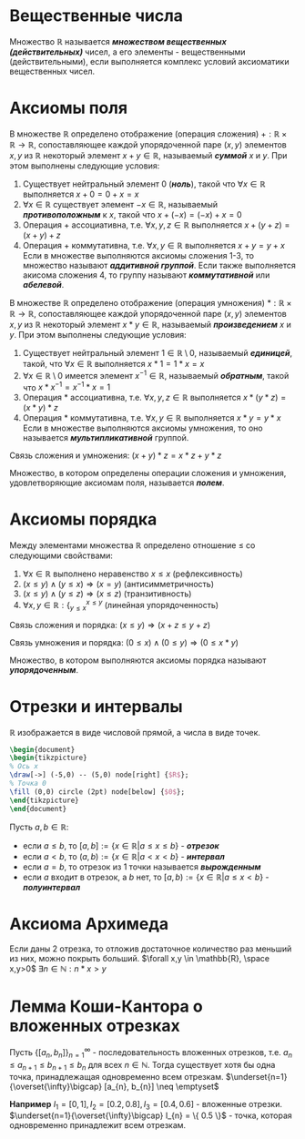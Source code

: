 # Вещественные числа

Множество $\mathbb{R}$ называется ***множеством вещественных (действительных)*** чисел, а его элементы - вещественными (действительными), если выполняется комплекс условий аксиоматики вещественных чисел.
# Аксиомы поля

В множестве $\mathbb{R}$ определено отображение (операция сложения) $+ : \mathbb{R} \times \mathbb{R} \rightarrow \mathbb{R}$, сопоставляющее каждой упорядоченной паре $(x, y)$ элементов $x, y$ из $\mathbb{R}$ некоторый элемент $x + y \in \mathbb{R}$, называемый ***суммой*** $x$ и $y$. При этом выполнены следующие условия:
1. Существует нейтральный элемент 0 (***ноль***), такой что $\forall x \in \mathbb{R}$ выполняется $x + 0 = 0 + x = x$
2. $\forall x \in \mathbb{R}$ существует элемент $-x \in \mathbb{R}$, называемый ***противоположным***  к $x$, такой что $x + (-x) = (-x) + x = 0$
3. Операция $+$ ассоциативна, т.е. $\forall x, y, z \in \mathbb{R}$ выполняется $x + (y + z) = (x + y) + z$
4. Операция $+$ коммутативна, т.е. $\forall x, y \in \mathbb{R}$ выполняется $x + y = y + x$
Если в множестве выполняются аксиомы сложения 1-3, то множество называют ***аддитивной группой***. Если также выполняется акисома сложения 4, то группу называют ***коммутативной*** или ***абелевой***.

В множестве $\mathbb{R}$ определено отображение (операция умножения) $* : \mathbb{R} \times \mathbb{R} \rightarrow \mathbb{R}$, сопоставляющее каждой упорядоченной паре $(x, y)$ элементов $x, y$ из $\mathbb{R}$ некоторый элемент $x * y \in \mathbb{R}$, называемый ***произведением*** $x$ и $y$. При этом выполнены следующие условия:
1. Существует нейтральный элемент $1 \in \mathbb{R} \setminus 0$, называемый ***единицей***, такой, что $\forall x \in \mathbb{R}$ выполняется $x * 1 = 1 * x = x$
2. $\forall x \in \mathbb{R} \setminus 0$ имеется элемент $x^{-1} \in \mathbb{R}$, называемый ***обратным***, такой что $x * x^{-1} = x^{-1} * x = 1$
3. Операция $*$ ассоциативна, т.е. $\forall x, y, z \in \mathbb{R}$ выполняется $x * (y * z) = (x * y) * z$
4. Операция $*$ коммутативна, т.е. $\forall x, y \in \mathbb{R}$ выполняется $x * y =  y * x$
Если в множестве выполняются аксиомы умножения, то оно называется ***мультипликативной*** группой.

Связь сложения и умножения:
$(x + y) * z = x*z + y*z$

Множество, в котором определены операции сложения и умножения, удовлетворяющие аксиомам поля, называется ***полем***.
# Аксиомы порядка

Между элементами множества $\mathbb{R}$ определено отношение $\leq$ со следующими свойствами:
1. $\forall x \in \mathbb{R}$ выполнено неравенство $x \leq x$ (рефлексивность)
2. $(x \leq y) \land (y \leq x) \Rightarrow (x = y)$ (антисимметричность)
3. $(x \leq y) \land (y \leq z) \Rightarrow (x \leq z)$ (транзитивность)
4. $\forall x, y \in \mathbb{R} : \big\{^{x \leq y}_{y \leq x}$ (линейная упорядоченность)

Связь сложения и порядка:
$(x \leq y) \Rightarrow (x + z \leq y + z)$

Связь умножения и порядка:
$(0 \leq x) \land (0 \leq y) \Rightarrow (0 \leq x*y)$

Множество, в котором выполняются аксиомы порядка называют ***упорядоченным***.
# Отрезки и интервалы

$\mathbb{R}$ изображается в виде числовой прямой, а числа в виде точек.

```tikz
\begin{document}
\begin{tikzpicture} 
% Ось x 
\draw[->] (-5,0) -- (5,0) node[right] {$R$}; 
% Точка 0 
\fill (0,0) circle (2pt) node[below] {$0$}; 
\end{tikzpicture}
\end{document}
```
Пусть $a, b \in \mathbb{R}$:
- если $a \leq b$, то $[a, b] := \{x \in \mathbb{R} | a \leq x \leq b\}$ - ***отрезок***
- если $a < b$, то $(a, b) := \{x \in \mathbb{R} | a < x < b\}$ - ***интервал***
- если $a = b$, то отрезок из 1 точки называется ***вырожденным***
- если $a$ входит в отрезок, а $b$ нет, то $[a,b) := \{x \in \mathbb{R} | a \leq x < b\}$ - ***полуинтервал***
# Аксиома Архимеда

Если даны 2 отрезка, то отложив достаточное количество раз меньший из них, можно покрыть больший.
$\forall x,y \in \mathbb{R}, \space x,y>0$
$\exists n \in \mathbb{N} : n * x > y$
# Лемма Коши-Кантора о вложенных отрезках

Пусть $\{[a_{n}, b_{n}]\}^{\infty}_{n=1}$ - последовательность вложенных отрезков, т.е. $a_{n} \leq a_{n+1} \leq b_{n+1} \leq b_{n}$ для всех $n \in \mathbb{N}$. Тогда существует хотя бы одна точка, принадлежащая одновременно всем отрезкам.
$\underset{n=1}{\overset{\infty}\bigcap} [a_{n}, b_{n}] \neq \emptyset$

**Например**
$I_{1} = [0,1], I_{2} = [0.2,0.8], I_{3} = [0.4, 0.6]$ - вложенные отрезки.
$\underset{n=1}{\overset{\infty}\bigcap} I_{n} = \{ 0.5 \}$ - точка, которая одновременно принадлежит всем отрезкам.

